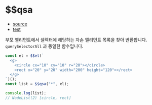 # \$\$qsa

- [source](./qsa.index.js)
- [test](./qsa.spec.js)

부모 엘리먼트에서 셀렉터에 해당하는 자손 엘리먼트 목록을 찾아 반환합니다. `querySelectorAll` 과 동일한 함수입니다.

```javascript
const el = $$el(`
  <g>
    <circle cx="10" cy="10" r="20"></circle>
    <rect x="20" y="20" width="200" height="120"></rect>
  </g>
`)();
const list = $$qsa("*", el);

console.log(list);
// NodeList(2) [circle, rect]
```
